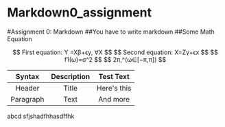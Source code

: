 # Markdown0_assignment
#Assignment 0: Markdown
##You have to write markdown
##Some Math Equation
<p align = "center">$$ First equation: Y =Xβ+ϵy, ∀X $$
$$ Second equation: X=Zγ+ϵx $$
$$ f1(ω)=σ^2 $$
$$ 2π,^(ω∈[−π,π]) $$

|Syntax | Description | Test Text |
|:---------:|:-----------:|:----------:|
|Header|Title|Here's this|
|Paragraph|Text|And more| 
abcd sfjshadfhhasdffhk